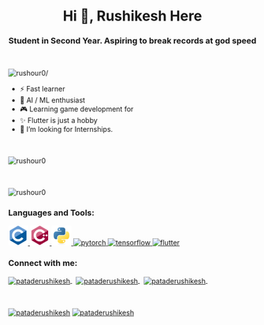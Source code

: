 <h1 align="center">Hi 👋, Rushikesh Here</h1>
<h3 align="center">Student in Second Year. Aspiring to break records at god speed </h3>
<br>
<p align="left"> <img src=https://komarev.com/ghpvc/?username=Rushour0 alt=rushour0/> </p>

- ⚡ Fast learner
- 🧠 AI / ML enthusiast
- 🎮 Learning game development for
- ✨ Flutter is just a hobby
- 🤔 I’m looking for Internships.

<br>
<p align="left"> <img align="center" src="https://github-readme-stats.vercel.app/api?username=rushour0&show_icons=true&locale=en" alt="rushour0" /></p>
<br>
<p align="left"> <img align="center" src="https://github-readme-streak-stats.herokuapp.com/?user=rushour0" alt="rushour0" /></p>


**<h3 align="left">Languages and Tools:</h3>**
<p align="left"> 
    <a href="https://www.cprogramming.com/" target="_blank"> 
        <img src="https://raw.githubusercontent.com/devicons/devicon/master/icons/c/c-original.svg" alt="c" width="40" height="40"/> 
    </a> 
    <a href="https://www.cplusplus.com/" target="_blank"> 
        <img src="https://raw.githubusercontent.com/devicons/devicon/master/icons/cplusplus/cplusplus-original.svg" alt="cplusplus" width="40" height="40"/> 
    </a> 
    <!-- <a href="https://www.kali.org/docs/ target="_blank"> 
        <img src="https://raw.githubusercontent.com/devicons/devicon/master/icons/linux/linux-original.svg" alt="linux" width="40" height="40"/> 
    </a> -->
    <a href="https://www.python.org" target="_blank"> 
        <img src="https://raw.githubusercontent.com/devicons/devicon/master/icons/python/python-original.svg" alt="python" width="40" height="40"/> 
    </a>
    <a href="https://pytorch.org/" target="_blank"> 
        <img src="https://raw.githubusercontent.com/rahuldkjain/github-profile-readme-generator/master/src/images/icons/AIML/pytorch.svg" alt="pytorch" width="40" height="40"/> 
    </a> 
    <a href="https://tensorflow.org/" target="_blank"> 
        <img src="https://raw.githubusercontent.com/rahuldkjain/github-profile-readme-generator/master/src/images/icons/AIML/tensorflow.svg" alt="tensorflow" width="40" height="40"/> 
    </a>
    <a href="https://flutter.dev" target="_blank"> 
        <img src="https://www.vectorlogo.zone/logos/flutterio/flutterio-icon.svg" alt="flutter" width="40" height="40"/> 
    </a> 
</p>


**<h3 align="left">Connect with me:</h3>**
<p align="left">
<a href="https://instagram.com/pataderushikes" target="blank"><img align="center" src="https://raw.githubusercontent.com/rahuldkjain/github-profile-readme-generator/master/src/images/icons/Social/instagram.svg" alt="pataderushikesh" height="30" width="30" />  </a> &nbsp;
<a href="https://twitter.com/pataderushikesh" target="blank"><img align="center" src="https://raw.githubusercontent.com/rahuldkjain/github-profile-readme-generator/master/src/images/icons/Social/twitter.svg" alt="pataderushikesh" height="30" width="30" />  </a> &nbsp;
<a href="https://linkedin.com/in/pataderushikesh" target="blank"><img align="center" src="https://raw.githubusercontent.com/rahuldkjain/github-profile-readme-generator/master/src/images/icons/Social/linked-in-alt.svg" alt="pataderushikesh" height="30" width="30" /> </a> &nbsp;
</p>
<br>
<p align="left">
<a href="https://codeforces.com/profile/pataderushikesh" target="blank"><img align="center" src="https://codeforces.org/s/58725/images/codeforces-logo-with-telegram.png" alt="pataderushikesh" height="30" width="100" /></a>
<a href="https://www.hackerrank.com/pataderushikesh" target="blank"><img align="center" src="https://raw.githubusercontent.com/rahuldkjain/github-profile-readme-generator/master/src/images/icons/Social/hackerrank.svg" alt="pataderushikesh" height="30" width="40" /></a>

</p>
